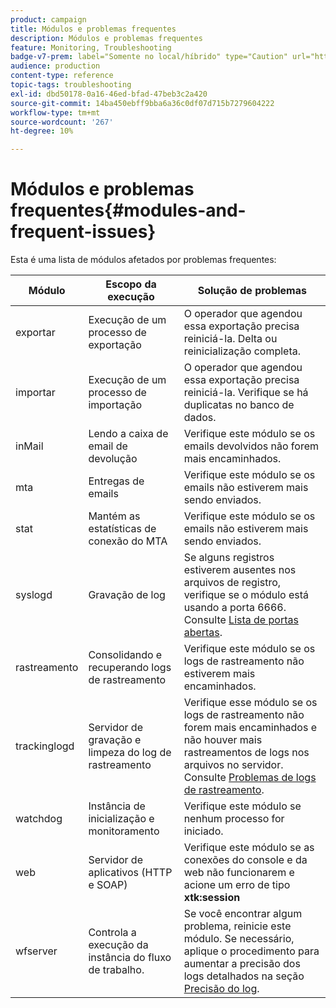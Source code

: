 ```yaml
---
product: campaign
title: Módulos e problemas frequentes
description: Módulos e problemas frequentes
feature: Monitoring, Troubleshooting
badge-v7-prem: label="Somente no local/híbrido" type="Caution" url="https://experienceleague.adobe.com/docs/campaign-classic/using/installing-campaign-classic/architecture-and-hosting-models/hosting-models-lp/hosting-models.html?lang=pt-BR" tooltip="Aplica-se somente a implantações locais e híbridas"
audience: production
content-type: reference
topic-tags: troubleshooting
exl-id: dbd50178-0a16-46ed-bfad-47beb3c2a420
source-git-commit: 14ba450ebff9bba6a36c0df07d715b7279604222
workflow-type: tm+mt
source-wordcount: '267'
ht-degree: 10%

---
```


# Módulos e problemas frequentes{#modules-and-frequent-issues}



Esta é uma lista de módulos afetados por problemas frequentes:

<table> 
 <thead> 
  <tr> 
   <th> Módulo </th> 
   <th> Escopo da execução </th> 
   <th> Solução de problemas </th> 
  </tr> 
 </thead> 
 <tbody> 
  <tr> 
   <td> exportar </td> 
   <td> Execução de um processo de exportação<br /> </td> 
   <td> O operador que agendou essa exportação precisa reiniciá-la. Delta ou reinicialização completa.<br /> </td> 
  </tr> 
  <tr> 
   <td> importar </td> 
   <td> Execução de um processo de importação<br /> </td> 
   <td> O operador que agendou essa exportação precisa reiniciá-la. Verifique se há duplicatas no banco de dados.<br /> </td> 
  </tr> 
  <tr> 
   <td> inMail </td> 
   <td> Lendo a caixa de email de devolução<br /> </td> 
   <td> Verifique este módulo se os emails devolvidos não forem mais encaminhados.<br /> </td> 
  </tr> 
  <tr> 
   <td> mta </td> 
   <td> Entregas de emails<br /> </td> 
   <td> Verifique este módulo se os emails não estiverem mais sendo enviados.<br /> </td> 
  </tr> 
  <tr> 
   <td> stat </td> 
   <td> Mantém as estatísticas de conexão do MTA<br /> </td> 
   <td> Verifique este módulo se os emails não estiverem mais sendo enviados.<br /> </td> 
  </tr> 
  <tr> 
   <td> syslogd </td> 
   <td> Gravação de log<br /> </td> 
   <td> Se alguns registros estiverem ausentes nos arquivos de registro, verifique se o módulo está usando a porta 6666. Consulte <a href="../../production/using/general-architecture.md#list-of-open-ports" target="_blank">Lista de portas abertas</a>.<br /> </td> 
  </tr> 
  <tr> 
   <td> rastreamento </td> 
   <td> Consolidando e recuperando logs de rastreamento<br /> </td> 
   <td> Verifique este módulo se os logs de rastreamento não estiverem mais encaminhados.<br /> </td> 
  </tr> 
  <tr> 
   <td> trackinglogd </td> 
   <td> Servidor de gravação e limpeza do log de rastreamento<br /> </td> 
   <td> Verifique esse módulo se os logs de rastreamento não forem mais encaminhados e não houver mais rastreamentos de logs nos arquivos no servidor. Consulte <a href="../../production/using/tracking-logs-issues.md" target="_blank">Problemas de logs de rastreamento</a>.<br /> </td> 
  </tr> 
  <tr> 
   <td> watchdog </td> 
   <td> Instância de inicialização e monitoramento<br /> </td> 
   <td> Verifique este módulo se nenhum processo for iniciado.<br /> </td> 
  </tr> 
  <tr> 
   <td> web </td> 
   <td> Servidor de aplicativos (HTTP e SOAP)<br /> </td> 
   <td> Verifique este módulo se as conexões do console e da web não funcionarem e acione um erro de tipo <strong>xtk:session</strong><br /> </td> 
  </tr> 
  <tr> 
   <td> wfserver </td> 
   <td> Controla a execução da instância do fluxo de trabalho.<br /> </td> 
   <td> Se você encontrar algum problema, reinicie este módulo. Se necessário, aplique o procedimento para aumentar a precisão dos logs detalhados na seção <a href="../../production/using/log-precision.md" target="_blank">Precisão do log</a>.<br /> </td> 
  </tr> 
 </tbody> 
</table>
